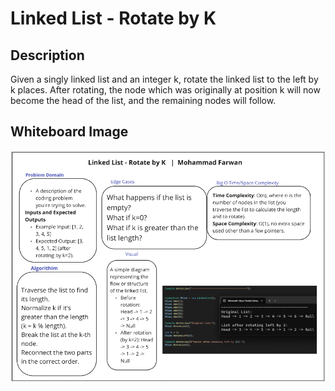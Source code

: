 ﻿# Linked List - Rotate by K

## Description

Given a singly linked list and an integer k, rotate the linked list to the left by k places.
After rotating, the node which was originally at position k will now become the head of the list, and the remaining nodes will follow.


## Whiteboard Image

![Linked List Rotate](Rotate.png)
